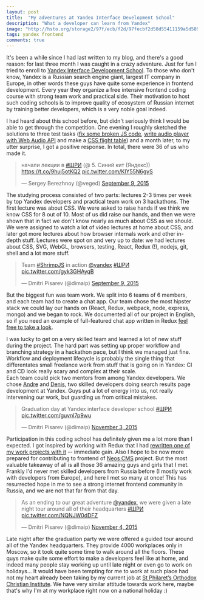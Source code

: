 ```yaml
---
layout: post
title:  "My adventures at Yandex Interface Development School"
description: "What a developer can learn from Yandex"
image: "http://hsto.org/storage2/97f/ecb/f2d/97fecbf2d58d55411159a5d5896d24de.jpg"
tags: yandex frontend
comments: true
---
```


It's been a while since I had last written to my blog, and there's a good reason: for last three month I was caught in a crazy adventure. Just for fun I tried to enroll to [Yandex Interface Development School](https://academy.yandex.ru/events/shri/). To those who don't know, Yandex is a Russian search engine giant, largest IT company in Europe, in other words these guys have quite some experience in frontend development. Every year they organize a free intensive frontend coding course with strong team work and practical side. Their motivation to host such coding schools is to improve quality of ecosystem of Russian internet by training better developers, which is a very noble goal indeed.

I had heard about this school before, but didn't seriously think I would be able to get through the competition. One evening I roughly sketched the solutions to three test tasks ([fix some broken JS code](https://gist.github.com/dimaip/28e478f7c2783405d405), [write audio player with Web Audio API](https://gist.github.com/dimaip/e8acf0b1b87c3083bbe9) and make a [CSS flight table](https://gist.github.com/dimaip/c1c4bbb99532fd6c1bce)) and a month later, to my utter surprise, I got a positive response. In total, there were 36 of us who made it.

<blockquote class="twitter-tweet" lang="en"><p lang="ru" dir="ltr">начали лекции в <a href="https://twitter.com/hashtag/%D0%A8%D0%A0%D0%98?src=hash">#ШРИ</a> (@ 5. Синий кит (Яндекс)) <a href="https://t.co/9huj5otKQ2">https://t.co/9huj5otKQ2</a> <a href="http://t.co/KlY55N6gyS">pic.twitter.com/KlY55N6gyS</a></p>&mdash; Sergey Berezhnoy (@veged) <a href="https://twitter.com/veged/status/641635953652723713">September 9, 2015</a></blockquote>
<script async src="//platform.twitter.com/widgets.js" charset="utf-8"></script>

The studying process consisted of two parts: lectures 2-3 times per week by top Yandex developers and practical team work on 3 hackathons.
The first lecture was about CSS. We were asked to raise hands if we think we know CSS for 8 out of 10. Most of us did raise our hands, and then we were shown that in fact we don't know nearly as much about CSS as we should. We were assigned to watch a lot of video lectures at home about CSS, and later got more lectures about how browser internals work and other in-depth stuff.
Lectures were spot on and very up to date: we had lectures about CSS, SVG, WebGL, browsers, testing, React, Redux (!), nodejs, git, shell and a lot more stuff.

<blockquote class="twitter-tweet" lang="en"><p lang="en" dir="ltr">Team <a href="https://twitter.com/hashtag/ShrimpJS?src=hash">#ShrimpJS</a> in action <a href="https://twitter.com/yandex">@yandex</a> <a href="https://twitter.com/hashtag/%D0%A8%D0%A0%D0%98?src=hash">#ШРИ</a> <a href="http://t.co/gyk3GHAyqB">pic.twitter.com/gyk3GHAyqB</a></p>&mdash; Dmitri Pisarev (@dimaip) <a href="https://twitter.com/dimaip/status/641706622016974850">September 9, 2015</a></blockquote>
<script async src="//platform.twitter.com/widgets.js" charset="utf-8"></script>

But the biggest fun was team work. We split into 6 teams of 6 members, and each team had to create a chat app. Our team chose the most hipster stack we could lay our hands on (React, Redux, webpack, node, express, mongo) and we began to rock. We documented all of our project in English, so if you need an example of full-featured chat app written in Redux [feel free to take a look](https://github.com/shri-2015-org/shrimp).

I was lucky to get on a very skilled team and learned a lot of new stuff during the project. The hard part was setting up proper workflow and branching strategy in a hackathon pace, but I think we managed just fine. Workflow and deployment lifecycle is probably the single thing that differentates small freelance work from stuff that is going on in Yandex: CI and CD look really scary and complex at their scale.<br>
Each team could pick two mentors from among Yandex developers. We chose [Andre](https://twitter.com/Andre_487) and [Denis](https://github.com/L0stSoul), two skilled developers doing search results page development at Yandex. Guys put a lot of energy into us, not really intervening our work, but guarding us from critical mistakes.

<blockquote class="twitter-tweet" lang="en"><p lang="en" dir="ltr">Graduation day at Yandex interface developer school <a href="https://twitter.com/hashtag/%D0%A8%D0%A0%D0%98?src=hash">#ШРИ</a> <a href="https://t.co/guvnl7p9wu">pic.twitter.com/guvnl7p9wu</a></p>&mdash; Dmitri Pisarev (@dimaip) <a href="https://twitter.com/dimaip/status/661686732551806976">November 3, 2015</a></blockquote>
<script async src="//platform.twitter.com/widgets.js" charset="utf-8"></script>

Participation in this coding school has definitely given me a lot more than I expected. I got inspired by working with Redux that I had [rewritten one of my work projects with it](https://github.com/dimaip/encultN) -- immediate gain. Also I hope to be now more prepared for contributing to frontend of [Neos CMS](https://neos.io) project.
But the most valuable takeaway of all is all those 36 amazing guys and girls that I met. Frankly I'd never met skilled developers from Russia before (I mostly work with developers from Europe), and here I met so many at once! This has resurrected hope in me to see a strong internet frontend community in Russia, and we are not that far from that day.

<blockquote class="twitter-tweet" lang="en"><p lang="en" dir="ltr">As an ending to our great adventure <a href="https://twitter.com/yandex">@yandex</a>, we were given a late night tour around all of their headquarters <a href="https://twitter.com/hashtag/%D0%A8%D0%A0%D0%98?src=hash">#ШРИ</a> <a href="https://t.co/NQNJW0dDFZ">pic.twitter.com/NQNJW0dDFZ</a></p>&mdash; Dmitri Pisarev (@dimaip) <a href="https://twitter.com/dimaip/status/661813961243934721">November 4, 2015</a></blockquote>
<script async src="//platform.twitter.com/widgets.js" charset="utf-8"></script>

Late night after the graduation party we were offered a guided tour around all of the Yandex headquarters. They provide 4000 workplaces only in Moscow, so it took quite some time to walk around all the floors. These quys make quite some effort to make a developers feel like at home, and indeed many people stay working up until late night or even go to work on holidays... It would have been tempting for me to work at such place had not my heart already been taking by my current job at [St Philaret’s Orthodox Christian Institute](http://sfi.ru). We have very similar attitude towards work here, maybe that's why I'm at my workplace right now on a national holiday :)
